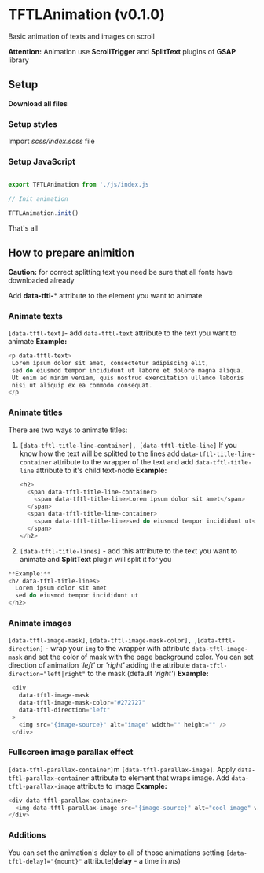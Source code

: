 # TFTLAnimation (v0.1.0)
Basic animation of texts and images on scroll

**Attention:** Animation use **ScrollTrigger** and **SplitText** plugins of **GSAP** library

## Setup

**Download all files**

### Setup styles
Import *scss/index.scss* file

### Setup JavaScript
```js

export TFTLAnimation from './js/index.js

// Init animation

TFTLAnimation.init()

```

That's all

## How to prepare animition

**Caution:** for correct splitting text you need be sure that all fonts have downloaded already

Add **data-tftl-*** attribute to the element you want to animate

### Animate texts
`[data-tftl-text]`- add `data-tftl-text` attribute to the text you want to animate
 **Example:**
 ```js
 <p data-tftl-text>
  Lorem ipsum dolor sit amet, consectetur adipiscing elit,
  sed do eiusmod tempor incididunt ut labore et dolore magna aliqua.
  Ut enim ad minim veniam, quis nostrud exercitation ullamco laboris
  nisi ut aliquip ex ea commodo consequat.
 </p
 ```


### Animate titles 

There are two ways to animate titles:
1. `[data-tftl-title-line-container], [data-tftl-title-line]` If you know how the text will be splitted to the lines add
    `data-tftl-title-line-container` attribute to the wrapper of the text and add `data-tftl-title-line` attribute to it's child text-node
    **Example:**
    ```js
    <h2>
      <span data-tftl-title-line-container>
        <span data-tftl-title-line>Lorem ipsum dolor sit amet</span>      
      </span>   
      <span data-tftl-title-line-container>
        <span data-tftl-title-line>sed do eiusmod tempor incididunt ut</span>      
      </span>  
    </h2>
    ```
2. `[data-tftl-title-lines]` - add this attribute to the text you want to animate and **SplitText** plugin will split it for you 
  ```js
  **Example:**
  <h2 data-tftl-title-lines>
    Lorem ipsum dolor sit amet
    sed do eiusmod tempor incididunt ut
  </h2>
  ```

### Animate images
`[data-tftl-image-mask]`, `[data-tftl-image-mask-color], `,`[data-tftl-direction]` - wrap your `img` to the wrapper with attribute `data-tftl-image-mask`
 and set the color of mask with the page background color. You can set direction of animation *'left'* or *'right'* adding the attribute `data-tftl-direction="left|right"` to the mask
 (default *'right'*)
 **Example:**
 ```js
  <div
    data-tftl-image-mask
    data-tftl-image-mask-color="#272727"
    data-tftl-direction="left"
  >
    <img src="{image-source}" alt="image" width="" height="" />
  </div>
 ```
 
 ### Fullscreen image parallax effect
 
`[data-tftl-parallax-container]`m `[data-tftl-parallax-image]`. Apply `data-tftl-parallax-container` attribute to element that wraps image.
  Add `data-tftl-parallax-image` attribute to image
  **Example:**
  ```js
  <div data-tftl-parallax-container>
    <img data-tftl-parallax-image src="{image-source}" alt="cool image" width="" height="" />
  </div>
  ```
  
  ### Additions
  You can set the animation's delay to all of those animations setting `[data-tftl-delay]="{mount}"` attribute(**delay** - a time in *ms*)


